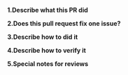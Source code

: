 <!-- 
Please make sure you have read and understood the contributing guidelines;
https://github.com/alibaba/pouch/blob/master/CONTRIBUTING.md -->

**1.Describe what this PR did**

**2.Does this pull request fix one issue?** 
<!--If that, add "fixes #xxxx" below in the next line, for example, fixes #15. Otherwise, add "NONE" -->

**3.Describe how to did it**

**4.Describe how to verify it**

**5.Special notes for reviews**



